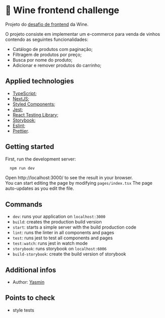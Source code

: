 # 🍷 Wine frontend challenge

Projeto do [desafio de frontend](https://github.com/winecombr/frontend-challenge) da Wine. 

O projeto consiste em implementar um e-commerce para venda de vinhos contendo as seguintes funcionalidades:
- Catálogo de produtos com paginação;
- Filtragem de produtos por preço;
- Busca por nome do produto;
- Adicionar e remover produtos do carrinho;

## Applied technologies
- [TypeScript](https://www.typescriptlang.org/);
- [NextJS](https://nextjs.org/);
- [Styled Components](https://styled-components.com/);
- [Jest](https://jestjs.io/);
- [React Testing Library](https://testing-library.com/docs/react-testing-library/intro/);
- [Storybook](https://storybook.js.org/);
- [Eslint](https://eslint.org/);
- [Prettier](https://prettier.io/).

## Getting started

First, run the development server:

```bash
  npm run dev
```
Open http://localhost:3000/ to see the result in your browser.
<br>
You can start editing the page by modifying `pages/index.tsx` The page auto-updates as you edit the file.

## Commands

- `dev`: runs your application on `localhost:3000`
- `build`: creates the production build version
- `start`: starts a simple server with the build production code
- `lint`: runs the linter in all components and pages
- `test`: runs jest to test all components and pages
- `test:watch`: runs jest in watch mode
- `storybook`: runs storybook on `localhost:6006`
- `build-storybook`: create the build version of storybook

## Additional infos

- Author: [Yasmin](https://www.linkedin.com/in/yasmin-goncalves/)

## Points to check

- style tests
